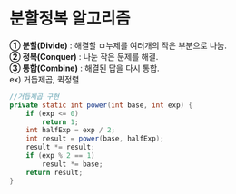 ﻿# 분할정복 알고리즘

**① 분할(Divide)** : 해결할 ㅁ누제를 여러개의 작은 부분으로 나눔.  
**② 정복(Conquer)** : 나눈 작은 문제를 해결.  
**③ 통합(Combine)** : 해결된 답을 다시 통합.  
ex) 거듭제곱, 퀵정렬

```java
//거듭제곱 구현
private static int power(int base, int exp) {
	if (exp <= 0)
		return 1;
	int halfExp = exp / 2;
	int result = power(base, halfExp);
	result *= result;
	if (exp % 2 == 1)
		result *= base;
	return result;
}
````